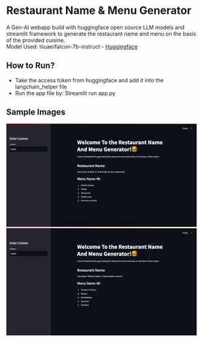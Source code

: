 <h1>Restaurant Name & Menu Generator </h1>
<p>A Gen-AI webapp build with huggingface open source LLM models and streamlit framework to generate the restaurant name and menu on the basis of the provided cuisine.</br>
Model Used: tiiuae/falcon-7b-instruct - <a href="https://huggingface.co/tiiuae/falcon-7b-instruct">Huggingface</a></br>

</p>
<h2>How to Run?</h2>
<p>
  <ul>
    <li>Take the access token from huggingface and add it into the langchain_helper file</li>
    <li>Run the app file by: Streamlit run app.py</li>
  </ul>
</p>
<h2>Sample Images</h2>
<img src="https://github.com/bhavuksagar/Restaurant-Name-Menu-Generator-/blob/main/screenshots/Screenshot%202024-11-19%20at%204.31.50%20PM.png">
<img src="https://github.com/bhavuksagar/Restaurant-Name-Menu-Generator-/blob/main/screenshots/Screenshot%202024-11-19%20at%204.32.06%20PM.png">



